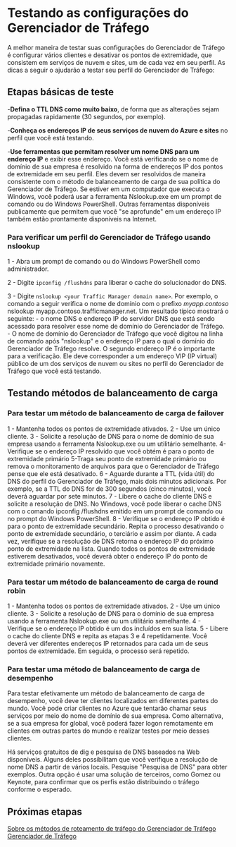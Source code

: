 <properties
   pageTitle="Testando as configurações do Gerenciador de Tráfego"
   description="Este artigo o ajudará a testar as configurações do Gerenciador de Tráfego."
   services="traffic-manager"
   documentationCenter="na"
   authors="joaoma"
   manager="adinah"
   editor="tysonn" />
<tags 
   ms.service="traffic-manager"
   ms.devlang="na"
   ms.topic="article"
   ms.tgt_pltfrm="na"
   ms.workload="infrastructure-services"
   ms.date="12/01/2015"
   ms.author="joaoma" />

# Testando as configurações do Gerenciador de Tráfego

A melhor maneira de testar suas configurações do Gerenciador de Tráfego é configurar vários clientes e desativar os pontos de extremidade, que consistem em serviços de nuvem e sites, um de cada vez em seu perfil. As dicas a seguir o ajudarão a testar seu perfil do Gerenciador de Tráfego:

## Etapas básicas de teste

-**Defina o TTL DNS como muito baixo**, de forma que as alterações sejam propagadas rapidamente (30 segundos, por exemplo).

-**Conheça os endereços IP de seus serviços de nuvem do Azure e sites** no perfil que você está testando.

-**Use ferramentas que permitam resolver um nome DNS para um endereço IP** e exibir esse endereço. Você está verificando se o nome de domínio de sua empresa é resolvido na forma de endereços IP dos pontos de extremidade em seu perfil. Eles devem ser resolvidos de maneira consistente com o método de balanceamento de carga de sua política do Gerenciador de Tráfego. Se estiver em um computador que executa o Windows, você poderá usar a ferramenta Nslookup.exe em um prompt de comando ou do Windows PowerShell. Outras ferramentas disponíveis publicamente que permitem que você "se aprofunde" em um endereço IP também estão prontamente disponíveis na Internet.

### Para verificar um perfil do Gerenciador de Tráfego usando nslookup

1 - Abra um prompt de comando ou do Windows PowerShell como administrador.

2 - Digite `ipconfig /flushdns` para liberar o cache do solucionador do DNS.

3 - Digite `nslookup <your Traffic Manager domain name>`. Por exemplo, o comando a seguir verifica o nome de domínio com o prefixo *myapp.contoso* nslookup myapp.contoso.trafficmanager.net. Um resultado típico mostrará o seguinte: - o nome DNS e endereço IP do servidor DNS que está sendo acessado para resolver esse nome de domínio do Gerenciador de Tráfego. - O nome de domínio do Gerenciador de Tráfego que você digitou na linha de comando após "nslookup" e o endereço IP para o qual o domínio do Gerenciador de Tráfego resolve. O segundo endereço IP é o importante para a verificação. Ele deve corresponder a um endereço VIP (IP virtual) público de um dos serviços de nuvem ou sites no perfil do Gerenciador de Tráfego que você está testando.

## Testando métodos de balanceamento de carga


### Para testar um método de balanceamento de carga de failover

1 - Mantenha todos os pontos de extremidade ativados. 2 - Use um único cliente. 3 - Solicite a resolução de DNS para o nome de domínio de sua empresa usando a ferramenta Nslookup.exe ou um utilitário semelhante. 4-Verifique se o endereço IP resolvido que você obtém é para o ponto de extremidade primário 5-Traga seu ponto de extremidade primário ou remova o monitoramento de arquivos para que o Gerenciador de Tráfego pense que ele está desativado. 6 - Aguarde durante a TTL (vida útil) do DNS do perfil do Gerenciador de Tráfego, mais dois minutos adicionais. Por exemplo, se a TTL do DNS for de 300 segundos (cinco minutos), você deverá aguardar por sete minutos. 7 - Libere o cache do cliente DNS e solicite a resolução de DNS. No Windows, você pode liberar o cache DNS com o comando ipconfig /flushdns emitido em um prompt de comando ou no prompt do Windows PowerShell. 8 - Verifique se o endereço IP obtido é para o ponto de extremidade secundário. Repita o processo desativando o ponto de extremidade secundário, o terciário e assim por diante. A cada vez, verifique se a resolução de DNS retorna o endereço IP do próximo ponto de extremidade na lista. Quando todos os pontos de extremidade estiverem desativados, você deverá obter o endereço IP do ponto de extremidade primário novamente.

### Para testar um método de balanceamento de carga de round robin

1 - Mantenha todos os pontos de extremidade ativados. 2 - Use um único cliente. 3 - Solicite a resolução de DNS para o domínio de sua empresa usando a ferramenta Nslookup.exe ou um utilitário semelhante. 4 - Verifique se o endereço IP obtido é um dos incluídos em sua lista. 5 - Libere o cache do cliente DNS e repita as etapas 3 e 4 repetidamente. Você deverá ver diferentes endereços IP retornados para cada um de seus pontos de extremidade. Em seguida, o processo será repetido.

### Para testar uma método de balanceamento de carga de desempenho

Para testar efetivamente um método de balanceamento de carga de desempenho, você deve ter clientes localizados em diferentes partes do mundo. Você pode criar clientes no Azure que tentarão chamar seus serviços por meio do nome de domínio de sua empresa. Como alternativa, se a sua empresa for global, você poderá fazer logon remotamente em clientes em outras partes do mundo e realizar testes por meio desses clientes.

Há serviços gratuitos de dig e pesquisa de DNS baseados na Web disponíveis. Alguns deles possibilitam que você verifique a resolução de nome DNS a partir de vários locais. Pesquise "Pesquisa de DNS" para obter exemplos. Outra opção é usar uma solução de terceiros, como Gomez ou Keynote, para confirmar que os perfis estão distribuindo o tráfego conforme o esperado.

## Próximas etapas

[Sobre os métodos de roteamento de tráfego do Gerenciador de Tráfego](../about-traffic-manager-balancing-methods.md) [Gerenciador de Tráfego](../traffic-manager.md)
 

<!---HONumber=AcomDC_1203_2015-->